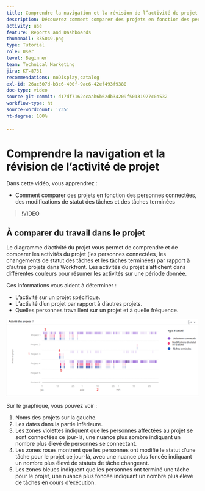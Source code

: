 ```yaml
---
title: Comprendre la navigation et la révision de l’activité de projet
description: Découvrez comment comparer des projets en fonction des personnes connectées, des modifications de statut des tâches et des tâches terminées dans [!UICONTROL Analytique améliorée].
activity: use
feature: Reports and Dashboards
thumbnail: 335049.png
type: Tutorial
role: User
level: Beginner
team: Technical Marketing
jira: KT-8731
recommendations: noDisplay,catalog
exl-id: 26ac507d-b3c6-400f-9ac6-42ef493f9380
doc-type: video
source-git-commit: d17df7162ccaab6b62db34209f50131927c0a532
workflow-type: ht
source-wordcount: '235'
ht-degree: 100%

---
```


# Comprendre la navigation et la révision de l’activité de projet

Dans cette vidéo, vous apprendrez :

* Comment comparer des projets en fonction des personnes connectées, des modifications de statut des tâches et des tâches terminées

>[!VIDEO](https://video.tv.adobe.com/v/335049/?quality=12&learn=on&enablevpops)

## À comparer du travail dans le projet

Le diagramme d’activité du projet vous permet de comprendre et de comparer les activités du projet (les personnes connectées, les changements de statut des tâches et les tâches terminées) par rapport à d’autres projets dans Workfront. Les activités du projet s’affichent dans différentes couleurs pour résumer les activités sur une période donnée.

Ces informations vous aident à déterminer :

* L’activité sur un projet spécifique.
* L’activité d’un projet par rapport à d’autres projets.
* Quelles personnes travaillent sur un projet et à quelle fréquence.

![Une image montrant l’activité du projet avec des chiffres sur les zones décrites dans les puces ci-dessous](assets/section-2-5.png)

Sur le graphique, vous pouvez voir :

1. Noms des projets sur la gauche.
1. Les dates dans la partie inférieure.
1. Les zones violettes indiquent que les personnes affectées au projet se sont connectées ce jour-là, une nuance plus sombre indiquant un nombre plus élevé de personnes se connectant.
1. Les zones roses montrent que les personnes ont modifié le statut d’une tâche pour le projet ce jour-là, avec une nuance plus foncée indiquant un nombre plus élevé de statuts de tâche changeant.
1. Les zones bleues indiquent que les personnes ont terminé une tâche pour le projet, une nuance plus foncée indiquant un nombre plus élevé de tâches en cours d’exécution.
